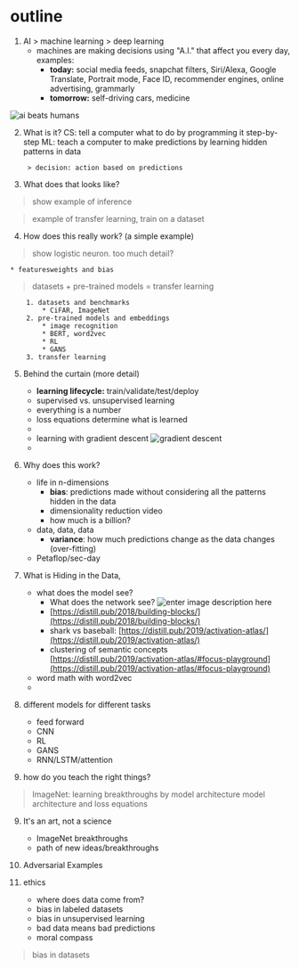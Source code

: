 # outline
1. AI > machine learning > deep learning
	- machines are making decisions using "A.I." that affect you every day, examples:
		- **today:** social media feeds, snapchat filters, Siri/Alexa, Google Translate, Portrait mode, Face ID, recommender engines, online advertising, grammarly
		- **tomorrow:** self-driving cars, medicine

![ai beats humans](https://i.ibb.co/4sdFz9L/Screenshot-2019-12-10-at-11-53-15-AM.png)

2. What is it?
	CS: tell a computer what to do by programming it step-by-step
	ML: teach a computer to make predictions by learning hidden patterns in data
	
		> decision: action based on predictions
		
3. What does that looks like?

> show example of inference


> example of transfer learning, train on a dataset





4. How does this really work? (a simple example)

> show logistic neuron.  too much detail?

	* featuresweights and bias
> datasets + pre-trained models = transfer learning

		1. datasets and benchmarks
			* CiFAR, ImageNet
		2. pre-trained models and embeddings
			* image recognition
			* BERT, word2vec
			* RL
			* GANS
		3. transfer learning

5. Behind the curtain (more detail)
	* **learning lifecycle:** train/validate/test/deploy
	* supervised vs. unsupervised learning 
	* everything is a number
	* loss equations determine what is learned
	* 
	* learning with gradient descent
![gradient descent](https://easyai.tech/wp-content/uploads/2019/01/tiduxiajiang-1.png)
	* 

6. Why does this work? 
	* life in n-dimensions
		* **bias**: predictions made without considering all the patterns hidden in the data
		* dimensionality reduction video
		* how much is a billion?
	* data, data, data
		* **variance**: how much predictions change as the data changes (over-fitting)
	* Petaflop/sec-day

7. What is Hiding in the Data, 
	* what does the model see? 
		* What does the network see? 
![enter image description here](https://distill.pub/2018/building-blocks/examples/activations/dog_cat/mixed4d.jpeg)
		* [https://distill.pub/2018/building-blocks/](https://distill.pub/2018/building-blocks/)
		* shark vs baseball: [https://distill.pub/2019/activation-atlas/](https://distill.pub/2019/activation-atlas/)
		* clustering of semantic concepts [https://distill.pub/2019/activation-atlas/#focus-playground](https://distill.pub/2019/activation-atlas/#focus-playground)
	* word math with word2vec
	*  	

8. different models for different tasks
	- feed forward
	- CNN
	- RL
	- GANS
	- RNN/LSTM/attention

9. how do you teach the right things?

> ImageNet: learning breakthroughs by model architecture
> model architecture and loss equations

9. It's an art, not a science
	- ImageNet breakthroughs
	- path of new ideas/breakthroughs

10. Adversarial Examples
11. ethics
	* where does data come from?
	* bias in labeled datasets
	* bias in unsupervised learning
	* bad data means bad predictions
	* moral compass
> bias in datasets


<!--stackedit_data:
eyJoaXN0b3J5IjpbNTc4Nzc2MjczLC0xNjY5NzMyMDY3LC03MD
U1MDI0MzEsODI5NjM2MjYyLDE4Nzk0NzQ4NzksMTg3MzgzNjEy
OSwxNjY2NjU5MTg2LC0xNDU1ODEwOTM5LC0yNTgxMDM5NjcsLT
E1MzQ5OTA2NDQsMjA0MDI5NzYyMl19
-->